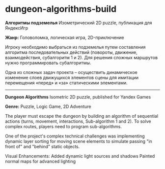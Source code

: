 # dungeon-algorithms-build
**Алгоритмы подземелья**
Изометрический 2D puzzle, публикация для ЯндексИгр

**Жанр:** Головоломка, логическая игра, 2D-приключение

Игроку необходимо выбраться из подземелья путем составления алгоритма последовательных действий (повороты, движение, взаимодействия, субалгоритм 1 и 2).
Для решения сложных маршрутов нужно программировать субалгоритмы.

Одна из сложных задач проекта – осуществить динамическое изменение слоев движущихся элементов сцены для имитации перемещения «перед» и «за» статическими элементами.
______________________________________
**Dungeon Algorithms**
Isometric 2D puzzle, published for Yandex Games

**Genre:** Puzzle, Logic Game, 2D Adventure

The player must escape the dungeon by building an algorithm of sequential actions (turns, movement, interactions, Sub-algorithm 1 and 2).
To solve complex routes, players need to program sub-algorithms.

One of the project's complex technical challenges was implementing dynamic layer sorting for moving scene elements to simulate passing "in front of" and "behind" static objects.

Visual Enhancements:
Added dynamic light sources and shadows
Painted normal maps for advanced lighting



